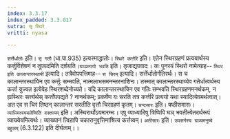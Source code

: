 ```yaml
---
index: 3.3.17
index_padded: 3.3.017
sutra: सृ स्थिरे
vritti: nyasa

---
```

`सर्त्तेर्धातोः` इति। `सृ गतौ` (धा.पा.935) इत्यस्माद्धातोः। `स्थिरे कर्त्तरि` इति। एतेन स्थिरग्रहणं प्रत्ययार्थस्य कर्त्तुर्विशेषणं न तूपपदमिति दर्शयति।`घञ्प्रत्ययो भवति` इति। तृजाद्यपवादः। कः पुनरयं स्थिरो नामेत्याह-- `स्थिर इति कालान्तरस्थायी` इत्यादि। तत्रैवोपपत्तिमाह-- `स चिरम्` इत्यादि। सर्त्तेर्धातोर्गतिरर्थः। स च कालान्तरस्थायिन एव कर्त्तुः सम्भवति, नात्मलाभसमनन्तरनाशिनः। तस्मात् कालान्तरस्थाय्येव गतेर्धात्वर्थस्य कर्त्ता युज्यत इत्येवेह स्थिरशब्देनोच्यते। यदि कालान्तरस्थायिन एव गतिः सम्भवति स्थिरग्रहणमनर्थकम्, न ह्यस्थिरः सर्त्त्यर्थस् कर्त्तोपपद्यते ? नानर्थकम्; प्रकर्षेण यः सरति तत्र कर्त्तरि प्रत्ययो यथा स्यादित्येवमर्थत्वात्। अत एव स चिरं तिष्ठन् कालान्तरं सरतीति वृत्तौ चिरग्रहणं कृतम्। `चन्दसारः` इति। षष्ठीसमासः।
`व्याधिमत्स्यबलेष्विति वक्तव्यम्` इति। अस्थिरार्थोऽयमारम्भः। एषु व्याध्यादिषु त्रिष्विपि घञ् भवतीत्येतदर्थरूपं व्याख्येयमित्यर्थः। व्याख्यानं त्विहापि चकारानुवृत्तिमाश्रित्य कर्त्तव्यम्। `अतीसारः` इति। `उपसर्गस्य घञ्यमनुष्ये बहुलम्` (6.3.122) इति दीर्घत्वम्।।